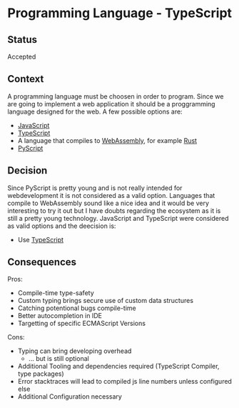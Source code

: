 # Programming Language - TypeScript

## Status

Accepted

## Context

A programming language must be choosen in order to program. Since we are going to implement a web application it should be a proggramming language designed for the web.
A few possible options are:
- [JavaScript](https://www.ecma-international.org/publications-and-standards/standards/ecma-262/)
- [TypeScript](https://www.typescriptlang.org/)
- A language that compiles to [WebAssembly](https://webassembly.org/), for example [Rust](https://www.rust-lang.org/)
- [PyScript](https://pyscript.net/)

## Decision

Since PyScript is pretty young and is not really intended for webdevelopment it is not considered as a valid option. Languages that compile to WebAssembly sound like a nice idea
and it would be very interesting to try it out but I have doubts regarding the ecosystem as it is still a pretty young technology. 
JavaScript and TypeScript were considered as valid options and the deecision is:
* Use [TypeScript](https://www.typescriptlang.org/)

## Consequences

Pros: 
* Compile-time type-safety
* Custom typing brings secure use of custom data structures
* Catching potentional bugs compile-time
* Better autocompletion in IDE
* Targetting of specific ECMAScript Versions 

Cons:
* Typing can bring developing overhead
    * ... but is still optional
* Additional Tooling and dependencies required (TypeScript Compiler, type packages)
* Error stacktraces will lead to compiled js line numbers unless configured else
* Additional Configuration necessary